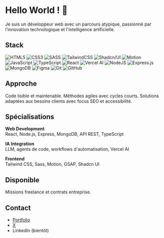 # Hello World ! 👋

Je suis un développeur web avec un parcours atypique, passionné par l'innovation technologique et l'intelligence artificielle.

## Stack

![HTML5](https://img.shields.io/badge/html5-%23E34F26.svg?style=for-the-badge&logo=html5&logoColor=white) ![CSS3](https://img.shields.io/badge/css3-%231572B6.svg?style=for-the-badge&logo=css3&logoColor=white) ![SASS](https://img.shields.io/badge/SASS-hotpink.svg?style=for-the-badge&logo=SASS&logoColor=white) ![TailwindCSS](https://img.shields.io/badge/tailwindcss-%2338B2AC.svg?style=for-the-badge&logo=tailwind-css&logoColor=white) ![Shadcn/UI](https://img.shields.io/badge/shadcn%2Fui-000000.svg?style=for-the-badge&logo=shadcnui&logoColor=white) ![Motion](https://img.shields.io/badge/Motion-FFD700.svg?style=for-the-badge&logo=motion&logoColor=black) ![JavaScript](https://img.shields.io/badge/javascript-%23323330.svg?style=for-the-badge&logo=javascript&logoColor=%23F7DF1E) ![TypeScript](https://img.shields.io/badge/typescript-%23007ACC.svg?style=for-the-badge&logo=typescript&logoColor=white) ![React](https://img.shields.io/badge/react-%2320232a.svg?style=for-the-badge&logo=react&logoColor=%2361DAFB) ![Vercel AI](https://img.shields.io/badge/Vercel%20AI-000000.svg?style=for-the-badge&logo=vercel&logoColor=white) ![NodeJS](https://img.shields.io/badge/node.js-6DA55F?style=for-the-badge&logo=node.js&logoColor=white) ![Express.js](https://img.shields.io/badge/express.js-%23404d59.svg?style=for-the-badge&logo=express&logoColor=%2361DAFB) ![MongoDB](https://img.shields.io/badge/MongoDB-%234ea94b.svg?style=for-the-badge&logo=mongodb&logoColor=white) ![Figma](https://img.shields.io/badge/figma-%23F24E1E.svg?style=for-the-badge&logo=figma&logoColor=white) ![Git](https://img.shields.io/badge/git-%23F05033.svg?style=for-the-badge&logo=git&logoColor=white) ![GitHub](https://img.shields.io/badge/github-%23121011.svg?style=for-the-badge&logo=github&logoColor=white)

## Approche

Code lisible et maintenable. Méthodes agiles avec cycles courts. Solutions adaptées aux besoins clients avec focus SEO et accessibilité.

## Spécialisations

**Web Development**  
React, Node.js, Express, MongoDB, API REST, TypeScript

**IA Integration**  
LLM, agents de code, workflows d'automatisation, Vercel AI

**Frontend**  
Tailwind CSS, Sass, Motion, GSAP, Shadcn UI

## Disponible

Missions freelance et contrats entreprise.

## Contact

- [Portfolio](https://lucasdubeau.dev/)
- [X](https://x.com/LucDub_code)
- LinkedIn (bientôt)
